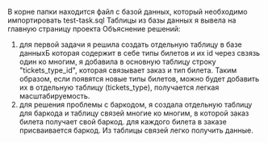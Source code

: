 В корне папки находится файл с базой данных, который необходимо импортировать 
test-task.sql
Таблицы из базы данных я вывела на главную страницу проекта 
Объяснение решений:
1) для первой задачи я решила создать отдельную таблицу в базе данныхБ которая содержит в себе типы билетов и их id
через свзязь один ко многим, я добавила в основную таблицу строку "tickets_type_id", которая связывает заказ и тип билета.
Таким образом, если появятся новые типы билетов, можно будет добавить их в отдельную таблицу (tickets_type), получается легкая масштабируемость.
2) для решения проблемы с баркодом, я создала отдельную таблицу для баркода и таблицу связей многие ко многим, в которой заказ билета получает свой баркод. для каждого билета в заказе присваивается баркод. Из таблицы связей легко получить данные. 